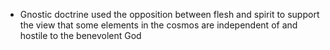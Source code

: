 - Gnostic doctrine used the opposition between flesh and spirit to support the view that some elements in the cosmos are independent of and hostile to the benevolent God